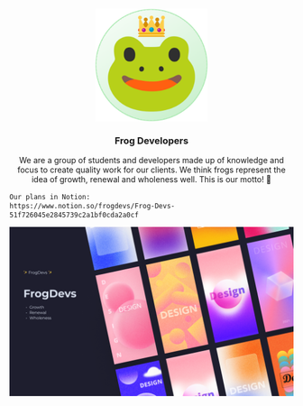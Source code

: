 <h3 align="center">
	<img src="assets\readme.png" width="200" height="200" alt="Logo"/><br/>
	<br/>
	Frog Developers
</h3>

<p align="center" textaling="center">
	We are a group of students and developers made up of knowledge and focus to create quality work for our clients. We think frogs represent the idea of growth, renewal and wholeness well. This is our motto! 🐸
	
	Our plans in Notion: 
	https://www.notion.so/frogdevs/Frog-Devs-51f726045e2845739c2a1bf0cda2a0cf
</p>
	
<p align="center">
  <img src="assets\banner.png" alt="Banner"/>
</p>
